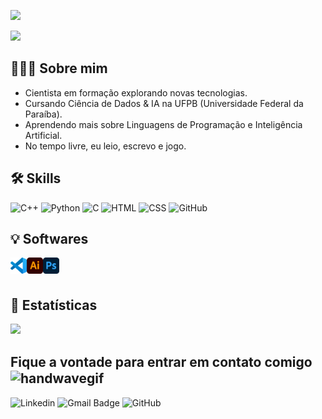 ![](https://komarev.com/ghpvc/?username=kamilyassis&color=006bed)

![](https://github.com/halfrost/halfrost/blob/master/icons/header_1.png)


## 👨🏻‍💻 Sobre mim

- Cientista em formação explorando novas tecnologias.
- Cursando Ciência de Dados & IA na UFPB (Universidade Federal da Paraíba).
- Aprendendo mais sobre Linguagens de Programação e Inteligência Artificial.
- No tempo livre, eu leio, escrevo e jogo.

## 🛠 Skills

![C++](https://img.shields.io/badge/-C++-05122A?style=flat&logo=C%2B%2B&logoColor=00599C)
![Python](https://img.shields.io/badge/-Python-05122A?style=flat&logo=python)
![C](https://img.shields.io/badge/-C-05122A?style=flat&logo=C&logoColor=A8B9CC)
![HTML](https://img.shields.io/badge/-HTML-05122A?style=flat&logo=HTML5)
![CSS](https://img.shields.io/badge/-CSS-05122A?style=flat&logo=CSS3&logoColor=1572B6)
![GitHub](https://img.shields.io/badge/-GitHub-05122A?style=flat&logo=github)

## 💡 Softwares

<img align="left" alt="Visual Studio Code" width="26px" src="https://raw.githubusercontent.com/github/explore/80688e429a7d4ef2fca1e82350fe8e3517d3494d/topics/visual-studio-code/visual-studio-code.png" />
<a href="https://www.adobe.com/in/products/illustrator.html" target="_blank"> <img align="left" alt="Illustrator" width="26px" src="https://github.com/Aakarsh-B/trying-repos/blob/master/illustrator.png?raw=true"/> </a> 
<a href="https://www.photoshop.com/en" target="_blank"> <img align="left" alt="Photoshop" width="26px" src="https://github.com/Aakarsh-B/trying-repos/blob/master/photoshop.png?raw=true"/> </a>

<br/>
<br/>

## 📕 Estatísticas
<a href="https://github.com/kamilyassis" title="Perfil Kamily Assis">
  <img height="180em" src="https://github-readme-stats.vercel.app/api?username=Kamily-Assis&show_icons=true&title_color=CADDF2&text_color=fdf0d5&icon_color=CADDF2&bg_color=003049&cache_seconds=2300" />
</a>

<br/>

## Fique a vontade para entrar em contato comigo <img alt="handwavegif" src="https://user-images.githubusercontent.com/39513876/112366216-8cfe7400-8cfe-11eb-8116-7d3dbae20e97.gif" width='40' align="center"/>

![Linkedin](https://img.shields.io/badge/-LinkedIn-blue?style=flat-square&logo=Linkedin&logoColor=white&link=https://www.linkedin.com/in/kamily-assis/)
![Gmail Badge](https://img.shields.io/badge/-Gmail-006bed?style=flat-square&logo=Gmail&logoColor=white&link=mailto:contato.kamilyassis@gmail.com)
![GitHub](https://img.shields.io/github/followers/kamilyassis?label=follow&style=social)

